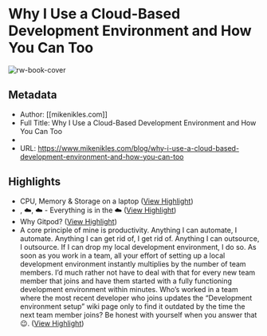 # Why I Use a Cloud-Based Development Environment and How You Can Too

![rw-book-cover](https://readwise-assets.s3.amazonaws.com/static/images/article1.be68295a7e40.png)

## Metadata
- Author: [[mikenikles.com]]
- Full Title: Why I Use a Cloud-Based Development Environment and How You Can Too
- 
- URL: https://www.mikenikles.com/blog/why-i-use-a-cloud-based-development-environment-and-how-you-can-too

## Highlights
- CPU, Memory & Storage on a laptop ([View Highlight](https://instapaper.com/read/1353723328/14361618))
- , ☁️, ☁️ - Everything is in the ☁️ ([View Highlight](https://instapaper.com/read/1353723328/14361620))
- Why Gitpod? ([View Highlight](https://instapaper.com/read/1353723328/14361623))
- A core principle of mine is productivity. Anything I can automate, I automate. Anything I can get rid of, I get rid of. Anything I can outsource, I outsource. If I can drop my local development environment, I do so. As soon as you work in a team, all your effort of setting up a local development environment instantly multiplies by the number of team members. I’d much rather not have to deal with that for every new team member that joins and have them started with a fully functioning development environment within minutes. Who’s worked in a team where the most recent developer who joins updates the “Development environment setup” wiki page only to find it outdated by the time the next team member joins? Be honest with yourself when you answer that 😉. ([View Highlight](https://instapaper.com/read/1353723328/14361624))

